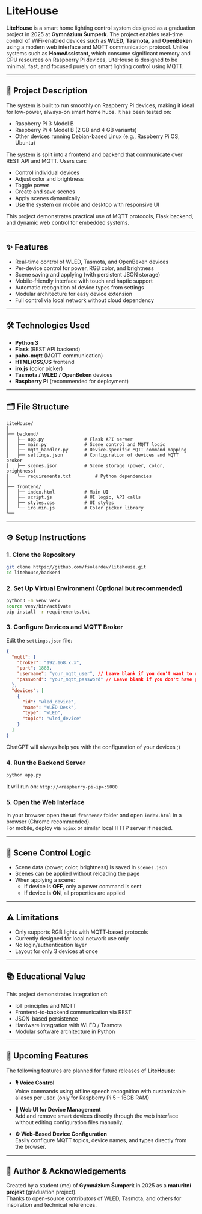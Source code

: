 # LiteHouse

**LiteHouse** is a smart home lighting control system designed as a graduation project in 2025 at **Gymnázium Šumperk**. The project enables real-time control of WiFi-enabled devices such as **WLED**, **Tasmota**, and **OpenBeken** using a modern web interface and MQTT communication protocol. Unlike systems such as **HomeAssistant**, which consume significant memory and CPU resources on Raspberry Pi devices, LiteHouse is designed to be minimal, fast, and focused purely on smart lighting control using MQTT.

---

## 🧠 Project Description

The system is built to run smoothly on Raspberry Pi devices, making it ideal for low-power, always-on smart home hubs. It has been tested on:

- Raspberry Pi 3 Model B
- Raspberry Pi 4 Model B (2 GB and 4 GB variants)
- Other devices running Debian-based Linux (e.g., Raspberry Pi OS, Ubuntu)

The system is split into a frontend and backend that communicate over REST API and MQTT. Users can:

- Control individual devices
- Adjust color and brightness
- Toggle power
- Create and save scenes
- Apply scenes dynamically
- Use the system on mobile and desktop with responsive UI

This project demonstrates practical use of MQTT protocols, Flask backend, and dynamic web control for embedded systems.

---

## ✨ Features

- Real-time control of WLED, Tasmota, and OpenBeken devices
- Per-device control for power, RGB color, and brightness
- Scene saving and applying (with persistent JSON storage)
- Mobile-friendly interface with touch and haptic support
- Automatic recognition of device types from settings
- Modular architecture for easy device extension
- Full control via local network without cloud dependency

---

## 🛠️ Technologies Used

- **Python 3**
- **Flask** (REST API backend)
- **paho-mqtt** (MQTT communication)
- **HTML/CSS/JS** frontend
- **iro.js** (color picker)
- **Tasmota / WLED / OpenBeken** devices
- **Raspberry Pi** (recommended for deployment)

---

## 🗂️ File Structure

```
LiteHouse/
│
├── backend/
│   ├── app.py               # Flask API server
│   ├── main.py              # Scene control and MQTT logic
│   ├── mqtt_handler.py      # Device-specific MQTT command mapping
│   ├── settings.json        # Configuration of devices and MQTT broker
│   ├── scenes.json          # Scene storage (power, color, brightness)
│   └── requirements.txt         # Python dependencies
│
├── frontend/
│   ├── index.html           # Main UI
│   ├── script.js            # UI logic, API calls
│   ├── styles.css           # UI styles
│   └── iro.min.js           # Color picker library
└──
```

---

## ⚙️ Setup Instructions

### 1. Clone the Repository

```bash
git clone https://github.com/fsolardev/litehouse.git
cd litehouse/backend
```

### 2. Set Up Virtual Environment (Optional but recommended)

```bash
python3 -m venv venv
source venv/bin/activate
pip install -r requirements.txt
```

### 3. Configure Devices and MQTT Broker

Edit the `settings.json` file:

```json
{
  "mqtt": {
    "broker": "192.168.x.x",
    "port": 1883,
    "username": "your_mqtt_user", // Leave blank if you don't want to use username
    "password": "your_mqtt_password" // Leave blank if you don't have password
  },
  "devices": [
    {
      "id": "wled_device",
      "name": "WLED Desk",
      "type": "WLED",
      "topic": "wled_device"
    }
  ]
}
```
ChatGPT will always help you with the configuration of your devices ;)

### 4. Run the Backend Server

```bash
python app.py
```

It will run on: `http://<raspberry-pi-ip>:5000`

### 5. Open the Web Interface

In your browser open the url `frontend/` folder and open `index.html` in a browser (Chrome recommended).  
For mobile, deploy via `nginx` or similar local HTTP server if needed.

---

## 🚦 Scene Control Logic

- Scene data (power, color, brightness) is saved in `scenes.json`
- Scenes can be applied without reloading the page
- When applying a scene:
  - If device is **OFF**, only a power command is sent
  - If device is **ON**, all properties are applied

---

## ⚠️ Limitations

- Only supports RGB lights with MQTT-based protocols
- Currently designed for local network use only
- No login/authentication layer
- Layout for only 3 devices at once

---

## 📚 Educational Value

This project demonstrates integration of:

- IoT principles and MQTT
- Frontend-to-backend communication via REST
- JSON-based persistence
- Hardware integration with WLED / Tasmota
- Modular software architecture in Python

---

## 🚧 Upcoming Features

The following features are planned for future releases of **LiteHouse**:

- **🎙 Voice Control**  
  Voice commands using offline speech recognition with customizable aliases per user. (only for Raspberry Pi 5 - 16GB RAM)

- **🧩 Web UI for Device Management**  
  Add and remove smart devices directly through the web interface without editing configuration files manually.

- **⚙️ Web-Based Device Configuration**  
  Easily configure MQTT topics, device names, and types directly from the browser.

---

## 🏫 Author & Acknowledgements

Created by a student (me) of **Gymnázium Šumperk** in 2025 as a **maturitní projekt** (graduation project).  
Thanks to open-source contributors of WLED, Tasmota, and others for inspiration and technical references.
